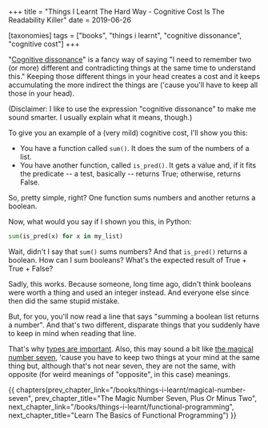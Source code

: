 +++
title = "Things I Learnt The Hard Way - Cognitive Cost Is The Readability Killer"
date = 2019-06-26

[taxonomies]
tags = ["books", "things i learnt", "cognitive dissonance", "cognitive cost"]
+++

"[Cognitive dissonance](https://en.wikipedia.org/wiki/Cognitive_dissonance)" 
is a fancy way of saying "I need to remember two (or more) different and
contradicting things at the same time to understand this." Keeping those
different things in your head creates a cost and it keeps accumulating the
more indirect the things are ('cause you'll have to keep all those in your
head).

<!-- more -->

(Disclaimer: I like to use the expression "cognitive dissonance" to make me
sound smarter. I usually explain what it means, though.)

To give you an example of a (very mild) cognitive cost, I'll show you this:

* You have a function called `sum()`. It does the sum of the numbers of a
	list.
* You have another function, called `is_pred()`. It gets a value and, if it
	fits the predicate -- a test, basically -- returns True; otherwise,
	returns False.

So, pretty simple, right? One function sums numbers and another returns a
boolean.

Now, what would you say if I shown you this, in Python:

```python
sum(is_pred(x) for x in my_list)
```

Wait, didn't I say that `sum()` sums numbers? And that `is_pred()` returns a
boolean. How can I sum booleans? What's the expected result of True + True +
False?

Sadly, this works. Because someone, long time ago, didn't think booleans were
worth a thing and used an integer instead. And everyone else since then did
the same stupid mistake.

But, for you, you'll now read a line that says "summing a boolean list returns
a number". And that's two different, disparate things that you suddenly have
to keep in mind when reading that line.

That's why [types are important](/books/things-i-learnt/data-types).  Also,
this may sound a bit like [the magical number
seven](/books/things-i-learnt/magical-number-seven), 'cause you have to keep
two things at your mind at the same thing but, although that's not near seven,
they are not the same, with opposite (for weird meanings of "opposite", in
this case) meanings.

{{ chapters(prev_chapter_link="/books/things-i-learnt/magical-number-seven", prev_chapter_title="The Magic Number Seven, Plus Or Minus Two", next_chapter_link="/books/things-i-learnt/functional-programming", next_chapter_title="Learn The Basics of Functional Programming") }}
